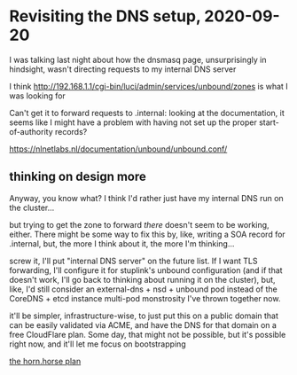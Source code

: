 # Revisiting the DNS setup, 2020-09-20

I was talking last night about how the dnsmasq page, unsurprisingly in hindsight, wasn't directing requests to my internal DNS server

I think http://192.168.1.1/cgi-bin/luci/admin/services/unbound/zones is what I was looking for

Can't get it to forward requests to .internal: looking at the documentation, it seems like I might have a problem with having not set up the proper start-of-authority records?

https://nlnetlabs.nl/documentation/unbound/unbound.conf/

## thinking on design more

Anyway, you know what? I think I'd rather just have my internal DNS run on the cluster...

but trying to get the zone to forward *there* doesn't seem to be working, either. There might be some way to fix this by, like, writing a SOA record for .internal, but, the more I think about it, the more I'm thinking...

screw it, I'll put "internal DNS server" on the future list. If I want TLS forwarding, I'll configure it for stuplink's unbound configuration (and if that doesn't work, I'll go back to thinking about running it on the cluster), but, like, I'd still consider an external-dns + nsd + unbound pod instead of the CoreDNS + etcd instance multi-pod monstrosity I've thrown together now.

it'll be simpler, infrastructure-wise, to just put this on a public domain that can be easily validated via ACME, and have the DNS for that domain on a free CloudFlare plan. Some day, that might not be possible, but it's possible right now, and it'll let me focus on bootstrapping 

[the horn.horse plan](r4qh5-wkxca-gb8xc-p6ks3-wps07)
